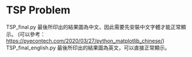 # TSP Problem
 
 TSP_final.py 最後所印出的結果圖為中文，因此需要先安裝中文字體才能正常顯示。 (可以參考：https://pyecontech.com/2020/03/27/python_matplotlib_chinese/)
 TSP_final_english.py 最後所印出的結果圖為英文，可以直接正常顯示。
